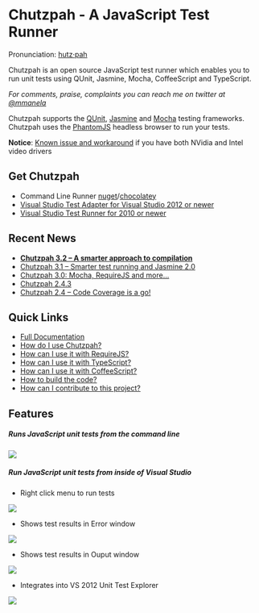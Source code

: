 # Chutzpah - A JavaScript Test Runner
Pronunciation: [hutz·pah](http://www.thefreedictionary.com/chutzpah)

Chutzpah is an open source JavaScript test runner which enables you to run unit tests using QUnit, Jasmine, Mocha, CoffeeScript and TypeScript.

_For comments, praise, complaints you can reach me on twitter at [@mmanela](http://twitter.com/mmanela)_

Chutzpah supports the [QUnit](http://docs.jquery.com/QUnit), [Jasmine](http://pivotal.github.com/jasmine/) and [Mocha](http://visionmedia.github.io/mocha/) testing frameworks. 
Chutzpah uses the [PhantomJS](http://www.phantomjs.org/) headless browser to run your tests.


**Notice**: [Known issue and workaround](https://code.google.com/p/phantomjs/issues/detail?id=845) if you have both NVidia and Intel video drivers



## Get Chutzpah

* Command Line Runner [nuget](https://www.nuget.org/packages/Chutzpah)/[chocolatey](http://chocolatey.org/packages/chutzpah)
* [Visual Studio Test Adapter for Visual Studio 2012 or newer](http://visualstudiogallery.msdn.microsoft.com/f8741f04-bae4-4900-81c7-7c9bfb9ed1fe)
* [Visual Studio Test Runner for 2010 or newer](http://visualstudiogallery.msdn.microsoft.com/71a4e9bd-f660-448f-bd92-f5a65d39b7f0)


## Recent News

* **[Chutzpah 3.2 – A smarter approach to compilation](http://matthewmanela.com/blog/chutzpah-3-2-a-smarter-approach-to-compilation/)**
* [Chutzpah 3.1 – Smarter test running and Jasmine 2.0](http://matthewmanela.com/blog/chutzpah-3-1-smarter-test-running-and-jasmine-2-0/)
* [Chutzpah 3.0: Mocha, RequireJS and more…](http://matthewmanela.com/blog/chutzpah-3-0-mocha-requirejs-and-more/)
* [Chutzpah 2.4.3](http://matthewmanela.com/blog/chutzpah-2-4-2/)
* [Chutzpah 2.4  – Code Coverage is a go!](http://matthewmanela.com/blog/chutzpah-2-4-code-coverage-is-a-go/)


## Quick Links
* [Full Documentation](https://github.com/mmanela/chutzpah/wiki)
* [How do I use Chutzpah?](https://github.com/mmanela/chutzpah/wiki/Running-JavaScript-tests-with-Chutzpah)
* [How can I use it with RequireJS?](https://github.com/mmanela/chutzpah/wiki/Running-RequireJS-unit-tests)
* [How can I use it with TypeScript?](https://github.com/mmanela/chutzpah/wiki/Running-Unit-Tests-written-in-TypeScript)
* [How can I use it with CoffeeScript?](https://github.com/mmanela/chutzpah/wiki/Running-Unit-Tests-written-in-CoffeeScript)
* [How to build the code?](https://github.com/mmanela/chutzpah/wiki/building-and-running-the-code)
* [How can I contribute to this project?](https://github.com/mmanela/chutzpah/wiki/contributing-to-chutzpah)


## Features

##### Runs JavaScript unit tests from the command line
  
 ![](https://github.com/mmanela/chutzpah/blob/master/doc/images/commandLine.png)



##### Run JavaScript unit tests from inside of Visual Studio

* Right click menu to run tests
  
 ![](https://github.com/mmanela/chutzpah/blob/master/doc/images/contextmenu.png)


* Shows test results in Error window
  
 ![](https://github.com/mmanela/chutzpah/blob/master/doc/images/errorWindow.png)


* Shows test results in Ouput window
  
![](https://github.com/mmanela/chutzpah/blob/master/doc/images/outputWindow.png)


* Integrates into VS 2012 Unit Test Explorer
  
 ![](https://github.com/mmanela/chutzpah/blob/master/doc/images/UnitTestExplorer.png)
